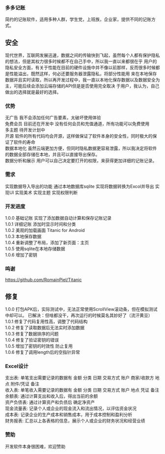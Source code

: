 ###  多多记账
简约的记账软件，适用多种人群，学生党，上班族，企业家，提供不同的记账方式。<br/>

## 安全
现代世界，互联网发展迅速，数据之间的传输快到飞起，虽然每个人都有保护隐私的想法，但是其权力很多时候都不在自己手中，所以我一直以来都很在乎
用户的隐私安全方面，有关于性能在目前的硬件设施中并不像以前那样，反而很多时候都是性能溢出，既然这样，何必还要服务器泄露隐私，将部分性能用
来在本地保存数据并且实时读取，所以再开发过程中，我一直以本地化保存数据以及数据安全为主，可能后续会添加云端存储的API但是是否使用完全取决
于用户，我认为，自己做出的选择就是最好的选择。

### 优势
无广告 我不会添加任何广告要素，太破坏使用体验 <br/>
免费会员 目前还在开发中 没有任何会员和充值通道，所有功能可以免费使用 <br/>
多主题 待开发计划中 <br/>
开源 软件的所有代码均会开源，这样做保证了软件本身的安全性，同时极大的保证了软件的寿命  <br/>
数据本地化 虽然云端更加方便，但同时隐私数据更容易泄露，所以我决定将软件的数据全部存储在本地，并且可以直接导出保存。<br/>
数据分析和展示 用户可以自己决定要打开的权限，来获得更加详细的记账记录。 <br/>

### 需求
实现数据导入导出的功能 通过本地数据库sqlite 
实现将数据转换为Excol并导出
实现UI
实现美术
实现主题
实现权限判断

### 开发进度
1.0.0 基础记账 实现了添加数据自动计算和保存记账记录 <br/>
1.0.1 详细记账 添加时显示时间和分类 <br/>
1.0.2 美观的加载画面 Titanic for Android  <br/>
1.0.3 本地保存数据 <br/>
1.0.4 重新调整了布局，添加了新页面：主页 <br/>
1.0.5 使用sqlite在本地存储数据 <br/>
1.0.6 增加了密钥 <br/>


### 鸣谢
https://github.com/RomainPiel/Titanic

## 修复
1.0.0 打包APK后，实际测试中，无法正常使用ScrollView滚动条，但在模拟测试中却可以。 已解决：但啥都没干，再次运行的时候莫名其妙好了（流汗黄豆）<br/>
1.0.1 修复了代码复用性高，调整了代码结构<br/>
1.0.2 修复了读取数据后无法实时添加数据<br/>
1.0.3 修复了数据排序的问题 <br/>
1.0.4 修复了验证密钥的错误 <br/>
1.0.5 增加了密钥的时效性 防止复用 <br/>
1.0.6 修复了调用length后的空指针异常 <br/>

### Excel设计
支出表: 单笔支出需要记录的数据有 金额 分类 日期 交易方式 账户 商家/收款方 地点 附件/凭证 备注 <br/>
收入表: 单笔收入需要记录的数据有 金额 分类 日期 交易方式 账户 地点 凭证 备注 <br/>
余额表: 通过计算支出和收入后，得出当前的余额 <br/>
资产负债表: 通过计算资产和负债后 确定净资产 <br/>
现金流量表: 记录个人或企业的现金流入和流出情况，以评估资金状况 <br/>
成本表: 记录企业的生产成本和销售成本，用于成本控制和盈利分析 <br/>
财务报表: 汇总以上各表格的信息，展示个人或企业的财务状况和经营业绩 <br/>







### 赞助
开发软件本身很困难，欢迎赞助<br/>

